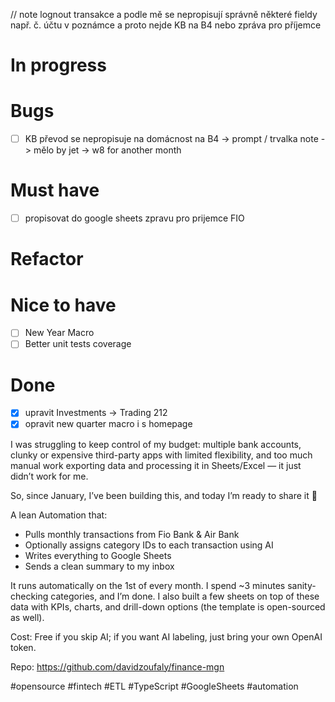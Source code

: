 // note lognout transakce a podle mě se nepropisují správně některé fieldy např. č. účtu v poznámce a proto nejde KB na B4 nebo zpráva pro příjemce

# In progress

# Bugs

- [ ] KB převod se nepropisuje na domácnost na B4 -> prompt / trvalka note -> mělo by jet -> w8 for another month

# Must have

- [ ] propisovat do google sheets zpravu pro prijemce FIO

# Refactor

# Nice to have

- [ ] New Year Macro
- [ ] Better unit tests coverage

# Done

- [x] upravit Investments -> Trading 212
- [x] opravit new quarter macro i s homepage

I was struggling to keep control of my budget: multiple bank accounts, clunky or expensive third-party apps with limited flexibility, and too much manual work exporting data and processing it in Sheets/Excel — it just didn’t work for me.

So, since January, I’ve been building this, and today I’m ready to share it 🎉

A lean Automation that:

- Pulls monthly transactions from Fio Bank & Air Bank
- Optionally assigns category IDs to each transaction using AI
- Writes everything to Google Sheets
- Sends a clean summary to my inbox

It runs automatically on the 1st of every month. I spend ~3 minutes sanity-checking categories, and I’m done. I also built a few sheets on top of these data with KPIs, charts, and drill-down options (the template is open-sourced as well).

Cost: Free if you skip AI; if you want AI labeling, just bring your own OpenAI token.

Repo: https://github.com/davidzoufaly/finance-mgn

#opensource #fintech #ETL #TypeScript #GoogleSheets #automation
